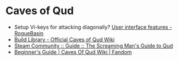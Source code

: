 # Caves of Qud

- Setup Vi-keys for attacking diagonally? [User interface features - RogueBasin](http://www.roguebasin.com/index.php?title=User_interface_features#Vi_keys)
- [Build Library - Official Caves of Qud Wiki](https://cavesofqud.gamepedia.com/Build_Library)
- [Steam Community :: Guide :: The Screaming Man's Guide to Qud](https://steamcommunity.com/sharedfiles/filedetails/?id=484204201)
- [Beginner's Guide | Caves Of Qud Wiki | Fandom](https://cavesofqud.fandom.com/wiki/Beginner%27s_Guide)
